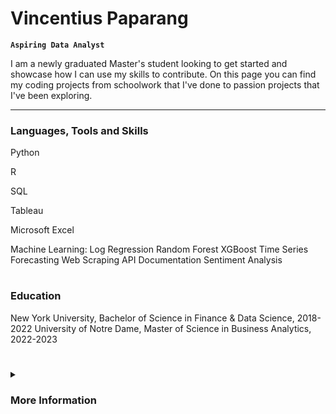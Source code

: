 # Vincentius Paparang

**`Aspiring Data Analyst`**

I am a newly graduated Master's student looking to get started and showcase how I can use my skills to contribute. On this page you can find my coding projects from schoolwork that I've done to passion projects that I've been exploring.

   </p>

---

### Languages, Tools and Skills
Python

R

SQL

Tableau

Microsoft Excel

Machine Learning:
  Log Regression
  Random Forest
  XGBoost
Time Series Forecasting
Web Scraping
API Documentation
Sentiment Analysis

#

### Education

New York University, Bachelor of Science in Finance & Data Science, 2018-2022
University of Notre Dame, Master of Science in Business Analytics, 2022-2023

#

<details>
 <summary><h3>More Information</h3></summary>
   I started coding
